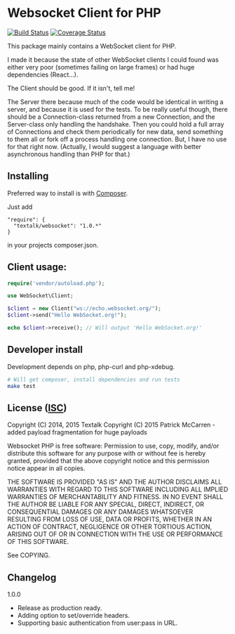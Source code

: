 Websocket Client for PHP
========================

[![Build Status](https://travis-ci.org/Textalk/websocket-php.png)](https://travis-ci.org/Textalk/websocket-php)
[![Coverage Status](https://coveralls.io/repos/Textalk/websocket-php/badge.png)](https://coveralls.io/r/Textalk/websocket-php)

This package mainly contains a WebSocket client for PHP.

I made it because the state of other WebSocket clients I could found was either very poor
(sometimes failing on large frames) or had huge dependencies (React…).

The Client should be good.  If it isn't, tell me!

The Server there because much of the code would be identical in writing a server, and because it is
used for the tests.  To be really useful though, there should be a Connection-class returned from a
new Connection, and the Server-class only handling the handshake.  Then you could hold a full array
of Connections and check them periodically for new data, send something to them all or fork off a
process handling one connection.  But, I have no use for that right now.  (Actually, I would
suggest a language with better asynchronous handling than PHP for that.)

Installing
----------

Preferred way to install is with [Composer](https://getcomposer.org/).

Just add

    "require": {
      "textalk/websocket": "1.0.*"
    }

in your projects composer.json.

Client usage:
-------------
```php
require('vendor/autoload.php');

use WebSocket\Client;

$client = new Client("ws://echo.websocket.org/");
$client->send("Hello WebSocket.org!");

echo $client->receive(); // Will output 'Hello WebSocket.org!'
```

Developer install
-----------------

Development depends on php, php-curl and php-xdebug.

```bash
# Will get composer, install dependencies and run tests
make test
```


License ([ISC](http://en.wikipedia.org/wiki/ISC_license))
---------------------------------------------------------

Copyright (C) 2014, 2015 Textalk
Copyright (C) 2015 Patrick McCarren - added payload fragmentation for huge payloads

Websocket PHP is free software: Permission to use, copy, modify, and/or distribute this software
for any purpose with or without fee is hereby granted, provided that the above copyright notice and
this permission notice appear in all copies.

THE SOFTWARE IS PROVIDED "AS IS" AND THE AUTHOR DISCLAIMS ALL WARRANTIES WITH REGARD TO THIS
SOFTWARE INCLUDING ALL IMPLIED WARRANTIES OF MERCHANTABILITY AND FITNESS. IN NO EVENT SHALL THE
AUTHOR BE LIABLE FOR ANY SPECIAL, DIRECT, INDIRECT, OR CONSEQUENTIAL DAMAGES OR ANY DAMAGES
WHATSOEVER RESULTING FROM LOSS OF USE, DATA OR PROFITS, WHETHER IN AN ACTION OF CONTRACT,
NEGLIGENCE OR OTHER TORTIOUS ACTION, ARISING OUT OF OR IN CONNECTION WITH THE USE OR PERFORMANCE OF
THIS SOFTWARE.

See COPYING.


Changelog
---------

1.0.0

 * Release as production ready.
 * Adding option to set/override headers.
 * Supporting basic authentication from user:pass in URL.
